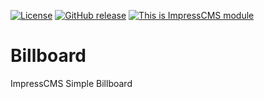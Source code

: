 [![License](https://img.shields.io/github/license/ImpressCMS/impresscms-module-billboard.svg?maxAge=2592000)](License.txt) 
	[![GitHub release](https://img.shields.io/github/release/ImpressCMS/impresscms-module-billboard.svg?maxAge=2592000)](https://github.com/ImpressCMS/impresscms-module-billboard/releases) 
		[![This is ImpressCMS module](https://img.shields.io/badge/ImpressCMS-module-F3AC03.svg?maxAge=2592000)](http://impresscms.org)
		
# Billboard

ImpressCMS Simple Billboard
